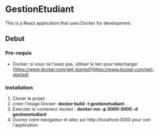 
# GestionEtudiant

This is a React application that uses Docker for development.

## Debut

### Pre-requis

- Docker: si vous ne l'avez pas, utiliser le lien pour telecharger [https://www.docker.com/get-started](https://www.docker.com/get-started)

### Installation

1. Cloner le projet:
2. creer l'image Docker: **docker build -t gestionetudiant .**
3. Executer le conteneur docker : **docker run -p 3000:3000 -d gestionetudiant**
4. Ouvrez votre navigateur et allez sur http://localhost:3000 pour voir l'application.